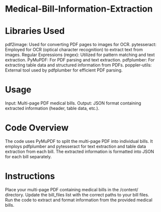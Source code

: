 # Medical-Bill-Information-Extraction

# Libraries Used
pdf2image: Used for converting PDF pages to images for OCR.
pytesseract: Employed for OCR (optical character recognition) to extract text from images.
Regular Expressions (regex): Utilized for pattern matching and text extraction.
PyMuPDF: For PDF parsing and text extraction.
pdfplumber: For extracting table data and structured information from PDFs.
poppler-utils: External tool used by pdfplumber for efficient PDF parsing.

# Usage
Input: Multi-page PDF medical bills.
Output: JSON format containing extracted information (header, table data, etc.).

# Code Overview
The code uses PyMuPDF to split the multi-page PDF into individual bills.
It employs pdfplumber and pytesseract for text extraction and table data extraction from each bill.
The extracted information is formatted into JSON for each bill separately.

# Instructions
Place your multi-page PDF containing medical bills in the /content/ directory.
Update the bill_files list with the correct paths to your bill files.
Run the code to extract and format information from the provided medical bills.

